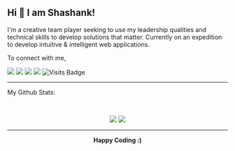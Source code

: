 ## Hi 👋 I am Shashank!
I'm a creative team player seeking to use my leadership qualities and technical skills to develop solutions that matter.
Currently on an expedition to develop intuitive & intelligent web applications.

To connect with me,

<p align = "center">

[<img src="https://img.shields.io/badge/medium-%2312100E.svg?&style=for-the-badge&logo=medium&logoColor=white" />](https://medium.com/@ssbarik/web-development-the-journey-the-backpack-9566e5a25c9)
[<img src ="https://img.shields.io/badge/portfolio-web-%23.svg?&style=for-the-badge&logo=&logoColor=white%22">](https://ssbarik.github.io/)
[<img src="https://img.shields.io/badge/linkedin-%230077B5.svg?&style=for-the-badge&logo=linkedin&logoColor=white" />](https://www.linkedin.com/in/ssbarik/)
[<img src = "https://img.shields.io/badge/instagram-%23E4405F.svg?&style=for-the-badge&logo=instagram&logoColor=white">](https://www.instagram.com/pratikkumar04/)
![Visits Badge](https://badges.pufler.dev/visits/pr2tik1/pr2tik1?style=for-the-badge ) 

</p>

---
My Github Stats: 

<br>

<p align = "center">
  <img src = "https://github-readme-stats.vercel.app/api?username=ssbarik&show_icons=true&theme=radical&line_height=27">
  <img src = "https://github-readme-stats.vercel.app/api/top-langs/?username=ssbarik&hide=css,html&theme=tokyonight">
</p>

---

<p align = "center">
  <b>Happy Coding :)</b>
</p>

